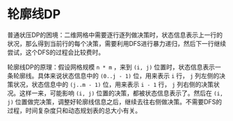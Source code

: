 # 轮廓线DP

普通状压DP的困境：二维网格中需要逐行逐列做决策时，状态信息表示上一行的状况，那么得到当前行的每个决策，需要利用DFS进行暴力递归，然后下一行继续尝试，这个DFS的过程会比较费时。

轮廓线DP的原理：假设网格规模 `n * m` ，来到 `(i, j)` 位置时，状态信息表示一条轮廓线。具体来说状态信息中的 `(0..j - 1)` 位，用来表示 `i` 行， `j` 列左侧的决策状况，状态信息中的 `(j..m - 1)` 位，用来表示 `i - 1` 行， `j` 列右侧的决策状况。这样一来，可能影响 `(i, j)` 位置的决策，都被状态信息表示了。然后在 `(i, j)` 位置做完决策，调整好轮廓线信息之后，继续去往右侧做决策。不需要DFS的过程，时间复杂度只和动态规划表的总大小有关。
